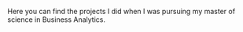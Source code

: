 Here you can find the projects I did when I was pursuing my master of science in Business Analytics. 
